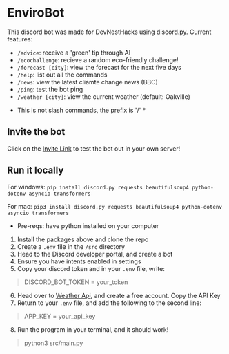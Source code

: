 # EnviroBot 
This discord bot was made for DevNestHacks using discord.py.
Current features:
- `/advice`: receive a 'green' tip through AI
- `/ecochallenge`: recieve a random eco-friendly challenge!
- `/forecast [city]`: view the forecast for the next five days
- `/help`: list out all the commands
- `/news`: view the latest cliamte change news (BBC)
- `/ping`: test the bot ping
- `/weather [city]`: view the current weather (default: Oakville)
* This is not slash commands, the prefix is '/' *

## Invite the bot
Click on the [Invite Link](https://discord.com/oauth2/authorize?client_id=1277436730756304959&permissions=8&integration_type=0&scope=applications.commands+bot) to test the bot out in your own server!

## Run it locally
For windows:
`pip install discord.py requests beautifulsoup4 python-dotenv asyncio transformers`

For mac:
`pip3 install discord.py requests beautifulsoup4 python-dotenv asyncio transformers`
* Pre-reqs: have python installed on your computer

1. Install the packages above and clone the repo
2. Create a `.env` file in the `/src` directory
3. Head to the Discord developer portal, and create a bot
4. Ensure you have intents enabled in settings
5. Copy your discord token and in your `.env` file, write:
> DISCORD_BOT_TOKEN = your_token
6. Head over to [Weather Api](https://www.weatherapi.com/), and create a free account. Copy the API Key
7. Return to your `.env` file, and add the following to the second line:
> APP_KEY = your_api_key
8. Run the program in your terminal, and it should work!
> python3 src/main.py

